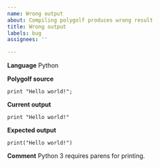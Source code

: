 ```yaml
---
name: Wrong output
about: Compiling polygolf produces wrong result
title: Wrong output
labels: bug
assignees: ''

---
```


**Language**
Python

**Polygolf source**
```
print "Hello world!";
```

**Current output**
```
print "Hello world!"
```

**Expected output**
```
print("Hello world!")
```

**Comment**
Python 3 requires parens for printing.

